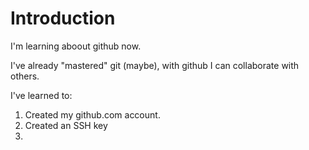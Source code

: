 # Introduction

I'm learning aboout github now.

I've already "mastered" git (maybe), with github I can
collaborate with others.

I've learned to:

1. Created my github.com account.
2. Created an SSH key
3.
